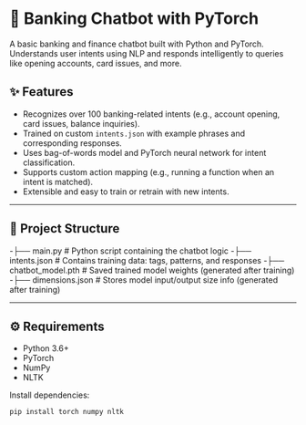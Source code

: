 # 🧠 Banking Chatbot with PyTorch

A basic banking and finance chatbot built with Python and PyTorch. Understands user intents using NLP and responds intelligently to queries like opening accounts, card issues, and more.

## ✨ Features

- Recognizes over 100 banking-related intents (e.g., account opening, card issues, balance inquiries).
- Trained on custom `intents.json` with example phrases and corresponding responses.
- Uses bag-of-words model and PyTorch neural network for intent classification.
- Supports custom action mapping (e.g., running a function when an intent is matched).
- Extensible and easy to train or retrain with new intents.

---

## 📁 Project Structure

-├── main.py # Python script containing the chatbot logic
-├── intents.json # Contains training data: tags, patterns, and responses
-├── chatbot_model.pth # Saved trained model weights (generated after training)
-├── dimensions.json # Stores model input/output size info (generated after training)

---

## ⚙️ Requirements

- Python 3.6+
- PyTorch
- NumPy
- NLTK

Install dependencies:

```bash
pip install torch numpy nltk
